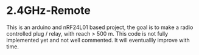 # 2.4GHz-Remote

This is an arduino and nRF24L01 based project, the goal is to make a radio controlled plug / relay, with reach > 500 m.
This code is not fully implemented yet and not well commented. It will eventuallly improve with time.
